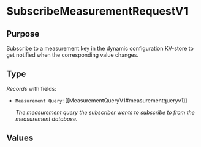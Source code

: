 # SubscribeMeasurementRequestV1

## Purpose

<!-- --8<-- [start:purpose] -->
Subscribe to a measurement key in the dynamic configuration KV-store to get notified when the corresponding value changes.
<!-- --8<-- [end:purpose] -->

## Type

<!-- --8<-- [start:type] -->
<div class="type" markdown>


*Records* with fields:
- `Measurement Query`: [[MeasurementQueryV1#measurementqueryv1]]

  *The measurement query the subscriber wants to subscribe to from the measurement database.*


</div>
<!-- --8<-- [end:type] -->

## Values

